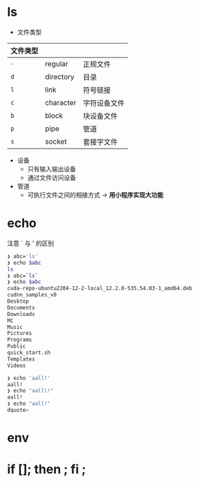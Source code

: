 # ls
- 文件类型

| 文件类型 |              |              |
| -------- | ------------ | ------------ |
| `-`      | regular      | 正规文件     |
| `d`      | directory    | 目录         |
| `l`      | link         | 符号链接     |
| `c`      | character    | 字符设备文件 |
| `b`      | block        | 块设备文件   |
| `p`      | pipe         | 管道         |
| `s`      | socket       | 套接字文件   |

- 设备
	- 只有输入输出设备
	- 通过文件访问设备
- 管道
	- 可执行文件之间的相接方式 -> **用小程序实现大功能**

# echo
注意 \` 与 \' 的区别
```bash
❯ abc='ls'
❯ echo $abc
ls
❯ abc=`ls`
❯ echo $abc
cuda-repo-ubuntu2204-12-2-local_12.2.0-535.54.03-1_amd64.deb
cudnn_samples_v8
Desktop
Documents
Downloads
MC
Music
Pictures
Programs
Public
quick_start.sh
Templates
Videos
```

```bash
❯ echo 'aall!'
aall!
❯ echo "aall\!"
aall!
❯ echo "aall!"
dquote>
```

# env

# if []; then ; fi ;

